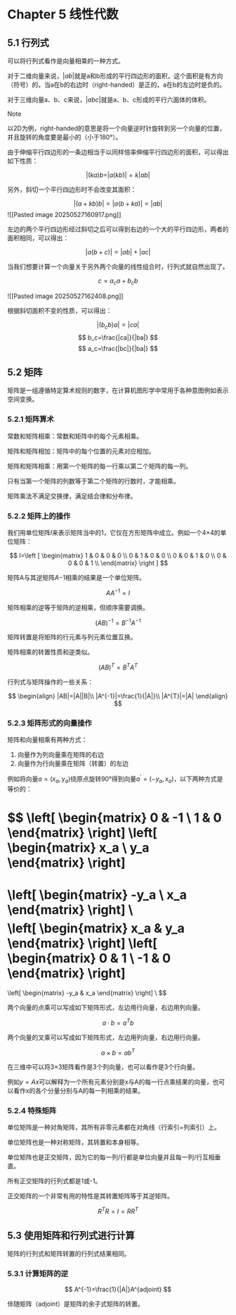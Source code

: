 # Chapter 5 线性代数

## 5.1 行列式

可以将行列式看作是向量相乘的一种方式。

对于二维向量来说，$|ab|$就是a和b形成的平行四边形的面积，这个面积是有方向（符号）的，当a在b的右边时（right-handed）是正的，a在b的左边时是负的。

对于三维向量a、b、c来说，$|abc|$就是a、b、c形成的平行六面体的体积。

> [!NOTE]
> 以2D为例，right-handed的意思是将一个向量逆时针旋转到另一个向量的位置，并且旋转的角度要是最小的（小于180°）。

由于伸缩平行四边形的一条边相当于以同样倍率伸缩平行四边形的面积，可以得出如下性质：

$$
|(ka)b=|a(kb)|=k|ab|
$$

另外，斜切一个平行四边形时不会改变其面积：

$$
|(a+kb)b|=|a(b+ka)|=|ab|
$$
![[Pasted image 20250527160917.png]]

左边的两个平行四边形经过斜切之后可以得到右边的一个大的平行四边形，两者的面积相同，可以得出：

$$
|a(b+c)|=|ab|+|ac|
$$

当我们想要计算一个向量关于另外两个向量的线性组合时，行列式就自然出现了。

$$
c=a_ca+b_cb
$$

![[Pasted image 20250527162408.png]]

根据斜切面积不变的性质，可以得出：

$$
|(b_cb)a|=|ca|
$$
$$
b_c=\frac{|ca|}{|ba|}
$$
$$
a_c=\frac{|bc|}{|ba|}
$$

## 5.2 矩阵

矩阵是一组遵循特定算术规则的数字，在计算机图形学中常用于各种意图例如表示空间变换。

### 5.2.1 矩阵算术

常数和矩阵相乘：常数和矩阵中的每个元素相乘。

矩阵和矩阵相加：矩阵中的每个位置的元素对应相加。

矩阵和矩阵相乘：用第一个矩阵的每一行乘以第二个矩阵的每一列。

只有当第一个矩阵的列数等于第二个矩阵的行数时，才能相乘。

矩阵乘法不满足交换律，满足结合律和分布律。

### 5.2.2 矩阵上的操作

我们用单位矩阵$I$来表示矩阵当中的1，它仅在方形矩阵中成立。例如一个4×4的单位矩阵：

$$
I=\left [
\begin{matrix}
1 & 0 & 0 & 0 \\
0 & 1 & 0 & 0 \\
0 & 0 & 1 & 0 \\
0 & 0 & 0 & 1 \\
\end{matrix}
\right ]
$$

矩阵A与其逆矩阵$A{-1}$相乘的结果是一个单位矩阵。

$$
AA^{-1}=I
$$

矩阵相乘的逆等于矩阵的逆相乘，但顺序需要调换。

$$
(AB)^{-1}=B^{-1}A^{-1}
$$

矩阵转置是将矩阵的行元素与列元素位置互换。

矩阵相乘的转置性质和逆类似。

$$
(AB)^{T}=B^{T}A^{T}
$$

行列式与矩阵操作的一些关系：

$$
\begin{align}
|AB|=|A||B|\\
|A^{-1}|=\frac{1}{|A|}\\
|A^{T}|=|A|
\end{align}
$$

### 5.2.3 矩阵形式的向量操作

矩阵和向量相乘有两种方式：

1. 向量作为列向量乘在矩阵的右边
2. 向量作为行向量乘在矩阵（转置）的左边

例如将向量$a=(x_a,y_a)$绕原点旋转90°得到向量$a^{'}=(-y_a,x_a)$，以下两种方式是等价的：

$$
\left[
\begin{matrix}
0 & -1 \\
1 & 0 
\end{matrix}
\right]
\left[
\begin{matrix}
x_a \\
y_a
\end{matrix}
\right]
=
\left[
\begin{matrix}
-y_a \\
x_a
\end{matrix}
\right] \\
$$
$$
\left[
\begin{matrix}
x_a & y_a
\end{matrix}
\right]
\left[
\begin{matrix}
0 & 1 \\
-1 & 0 
\end{matrix}
\right]
=
\left[
\begin{matrix}
-y_a & x_a
\end{matrix}
\right] \\
$$

两个向量的点乘可以写成如下矩阵形式，左边用行向量，右边用列向量。

$$
a·b=a^{T}b
$$

两个向量的叉乘可以写成如下矩阵形式，左边用列向量，右边用行向量。

$$
a×b=ab^{T}
$$

在三维中可以将3×3矩阵看作是3个列向量，也可以看作是3个行向量。

例如$y=Ax$可以解释为一个所有元素分别是x与A的每一行点乘结果的向量，也可以看作x的各个分量分别与A的每一列相乘的结果。

### 5.2.4 特殊矩阵

单位矩阵是一种对角矩阵，其所有非零元素都在对角线（行索引=列索引）上。

单位矩阵也是一种对称矩阵，其转置和本身相等。

单位矩阵也是正交矩阵，因为它的每一列/行都是单位向量并且每一列/行互相垂直。

所有正交矩阵的行列式都是1或-1。

正交矩阵的一个非常有用的特性是其转置矩阵等于其逆矩阵。

$$
R^{T}R=I=RR^{T}
$$

## 5.3 使用矩阵和行列式进行计算

矩阵的行列式和矩阵转置的行列式结果相同。






### 5.3.1 计算矩阵的逆

$$
A^{-1}=\frac{1}{|A|}A^{adjoint}
$$

伴随矩阵（adjoint）是矩阵的余子式矩阵的转置。